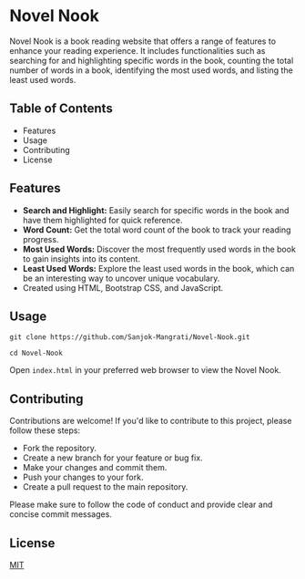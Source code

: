 
# Novel Nook

Novel Nook is a book reading website that offers a range of features to enhance your reading experience. It includes functionalities such as searching for and highlighting specific words in the book, counting the total number of words in a book, identifying the most used words, and listing the least used words.

## Table of Contents
- Features
- Usage
- Contributing
- License



## Features

- **Search and Highlight:** Easily search for specific words in the book and have them highlighted for quick reference.
- **Word Count:** Get the total word count of the book to track your reading progress.
- **Most Used Words:** Discover the most frequently used words in the book to gain insights into its content.
- **Least Used Words:** Explore the least used words in the book, which can be an interesting way to uncover unique vocabulary.
- Created using HTML, Bootstrap CSS, and JavaScript.


## Usage

```
git clone https://github.com/Sanjok-Mangrati/Novel-Nook.git
```

```
cd Novel-Nook

```
Open ```index.html``` in your preferred web browser to view the Novel Nook.

## Contributing

Contributions are welcome! If you'd like to contribute to this project, please follow these steps:

- Fork the repository.
- Create a new branch for your feature or bug fix.
- Make your changes and commit them.
- Push your changes to your fork.
- Create a pull request to the main repository.

Please make sure to follow the code of conduct and provide clear and concise commit messages.


## License

[MIT](https://choosealicense.com/licenses/mit/)

